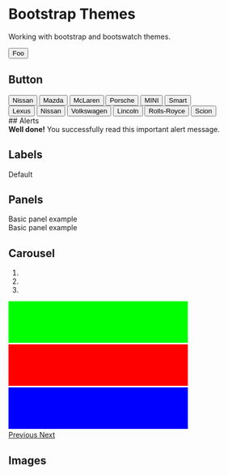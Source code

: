 # Bootstrap Themes

Working with bootstrap and bootswatch themes.

<button>Foo</button>

## Button

<div class="padded">
<button type="button" class="btn btn-lg btn-default">Nissan</button>
<button type="button" class="btn btn-lg btn-primary">Mazda</button>
<button type="button" class="btn btn-lg btn-default">McLaren</button>
<button type="button" class="btn btn-lg btn-primary">Porsche</button>
<button type="button" class="btn btn-lg btn-default">MINI</button>
<button type="button" class="btn btn-lg btn-primary">Smart</button>
</div>

<div>
<button type="button" class="btn btn-xs btn-default">Lexus</button>
<button type="button" class="btn btn-xs btn-primary">Nissan</button>
<button type="button" class="btn btn-xs btn-success">Volkswagen</button>
<button type="button" class="btn btn-xs btn-info">Lincoln</button>
<button type="button" class="btn btn-xs btn-default">Rolls-Royce</button>
<button type="button" class="btn btn-xs btn-default">Scion</button>

</div>
## Alerts
<div class="padded" role="alert">
    <strong>Well done!</strong> You successfully read this important alert message.
  </div>

## Labels

  <span class="label label-default">Default</span>

## Panels

<div class="panel panel-default">
  <div class="panel-body">
    Basic panel example
  </div>
</div>

<div class="panel panel-primary">
  <div class="panel-body">
    Basic panel example
  </div>
</div>

## Carousel


<div id="carousel-example-generic" class="carousel slide" data-ride="carousel">
  <ol class="carousel-indicators">
    <li data-target="#carousel-example-generic" data-slide-to="0" class="active"></li>
    <li data-target="#carousel-example-generic" data-slide-to="1"></li>
    <li data-target="#carousel-example-generic" data-slide-to="2"></li>
  </ol>
  <div class="carousel-inner" role="listbox">
    <div class="item active">
      <img src="/images/carousel1.png" alt="First slide">
    </div>
    <div class="item">
      <img src="/images/carousel2.png" alt="Second slide">
    </div>
    <div class="item">
      <img src="/images/carousel3.png" alt="Third slide">
    </div>
  </div>
  <a class="left carousel-control" href="#carousel-example-generic" role="button" data-slide="prev">
    <span class="glyphicon glyphicon-chevron-left" aria-hidden="true"></span>
    <span class="sr-only">Previous</span>
  </a>
  <a class="right carousel-control" href="#carousel-example-generic" role="button" data-slide="next">
    <span class="glyphicon glyphicon-chevron-right" aria-hidden="true"></span>
    <span class="sr-only">Next</span>
  </a>
</div>

## Images

